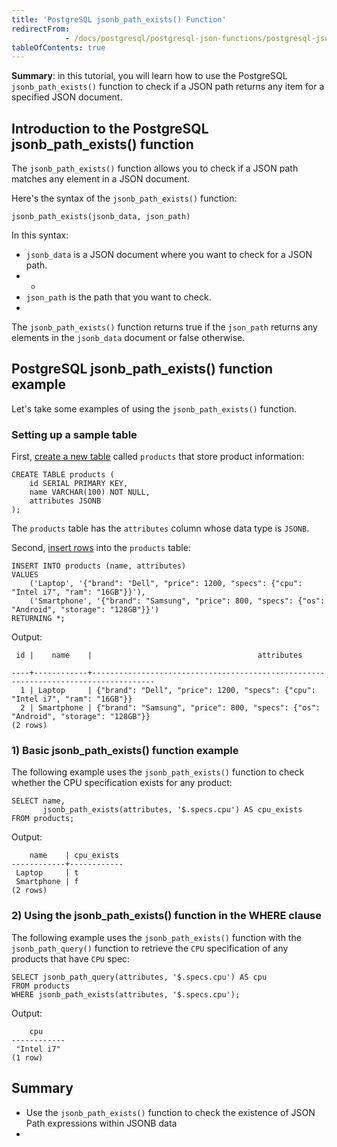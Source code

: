 ```yaml
---
title: 'PostgreSQL jsonb_path_exists() Function'
redirectFrom: 
            - /docs/postgresql/postgresql-json-functions/postgresql-jsonb_path_exists/
tableOfContents: true
---
```


**Summary**: in this tutorial, you will learn how to use the PostgreSQL `jsonb_path_exists()` function to check if a JSON path returns any item for a specified JSON document.



## Introduction to the PostgreSQL jsonb_path_exists() function



The `jsonb_path_exists()` function allows you to check if a JSON path matches any element in a JSON document.



Here's the syntax of the `jsonb_path_exists()` function:



```
jsonb_path_exists(jsonb_data, json_path)
```



In this syntax:



- `jsonb_data` is a JSON document where you want to check for a JSON path.
- -
- `json_path` is the path that you want to check.
- 


The `jsonb_path_exists()` function returns true if the `json_path` returns any elements in the `jsonb_data` document or false otherwise.



## PostgreSQL jsonb_path_exists() function example



Let's take some examples of using the `jsonb_path_exists()` function.



### Setting up a sample table



First, [create a new table](/docs/postgresql/postgresql-create-table) called `products` that store product information:



```
CREATE TABLE products (
    id SERIAL PRIMARY KEY,
    name VARCHAR(100) NOT NULL,
    attributes JSONB
);
```



The `products` table has the `attributes` column whose data type is `JSONB`.



Second, [insert rows](/docs/postgresql/postgresql-insert-multiple-rows) into the `products` table:



```
INSERT INTO products (name, attributes)
VALUES
    ('Laptop', '{"brand": "Dell", "price": 1200, "specs": {"cpu": "Intel i7", "ram": "16GB"}}'),
    ('Smartphone', '{"brand": "Samsung", "price": 800, "specs": {"os": "Android", "storage": "128GB"}}')
RETURNING *;
```



Output:



```
 id |    name    |                                     attributes

----+------------+------------------------------------------------------------------------------------
  1 | Laptop     | {"brand": "Dell", "price": 1200, "specs": {"cpu": "Intel i7", "ram": "16GB"}}
  2 | Smartphone | {"brand": "Samsung", "price": 800, "specs": {"os": "Android", "storage": "128GB"}}
(2 rows)
```



### 1) Basic jsonb_path_exists() function example



The following example uses the `jsonb_path_exists()` function to check whether the CPU specification exists for any product:



```
SELECT name,
       jsonb_path_exists(attributes, '$.specs.cpu') AS cpu_exists
FROM products;
```



Output:



```
    name    | cpu_exists
------------+------------
 Laptop     | t
 Smartphone | f
(2 rows)
```



### 2) Using the jsonb_path_exists() function in the WHERE clause



The following example uses the `jsonb_path_exists()` function with the `jsonb_path_query()` function to retrieve the `CPU` specification of any products that have `CPU` spec:



```
SELECT jsonb_path_query(attributes, '$.specs.cpu') AS cpu
FROM products
WHERE jsonb_path_exists(attributes, '$.specs.cpu');
```



Output:



```
    cpu
------------
 "Intel i7"
(1 row)
```



## Summary



- Use the `jsonb_path_exists()` function to check the existence of JSON Path expressions within JSONB data
- 
